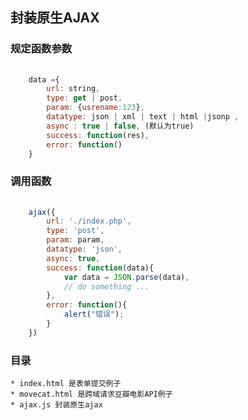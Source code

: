 ## 封装原生AJAX

### 规定函数参数
```javascript
	
	data ={
		url: string,
		type: get | post, 
		param: {usrename:123},
		datatype: json | xml | text | html |jsonp ,
		async : true | false, (默认为true)
		success: function(res),
		error: function()
	}

```
### 调用函数

```javascript
	
	ajax({
		url: './index.php',
		type: 'post',
		param: param,
		datatype: 'json',
		async: true,
		success: function(data){
			var data = JSON.parse(data),
			// do something ...
		},
		error: function(){
			alert("错误");
		}
	})

```

### 目录

	* index.html 是表单提交例子
	* movecat.html 是跨域请求豆瓣电影API例子
	* ajax.js 封装原生ajax

